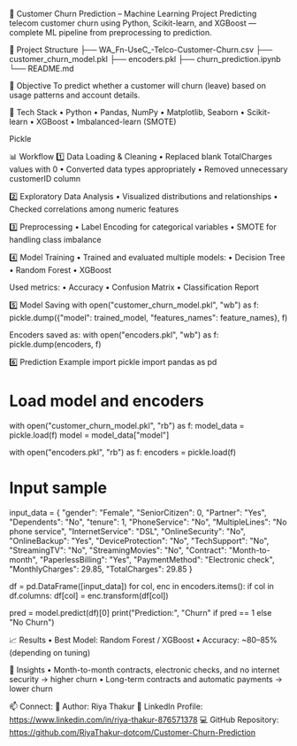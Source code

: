 🧠 Customer Churn Prediction – Machine Learning Project
Predicting telecom customer churn using Python, Scikit-learn, and XGBoost — complete ML pipeline from preprocessing to prediction.

📁 Project Structure
├── WA_Fn-UseC_-Telco-Customer-Churn.csv
├── customer_churn_model.pkl
├── encoders.pkl
├── churn_prediction.ipynb
└── README.md

🎯 Objective
To predict whether a customer will churn (leave) based on usage patterns and account details.

🧰 Tech Stack
• Python
• Pandas, NumPy
• Matplotlib, Seaborn
• Scikit-learn
• XGBoost
• Imbalanced-learn (SMOTE)

Pickle

📊 Workflow
1️⃣ Data Loading & Cleaning
• Replaced blank TotalCharges values with 0
• Converted data types appropriately
• Removed unnecessary customerID column

2️⃣ Exploratory Data Analysis
• Visualized distributions and relationships
• Checked correlations among numeric features

3️⃣ Preprocessing
• Label Encoding for categorical variables
• SMOTE for handling class imbalance

4️⃣ Model Training
• Trained and evaluated multiple models:
• Decision Tree
• Random Forest
• XGBoost

Used metrics:
• Accuracy
• Confusion Matrix
• Classification Report

5️⃣ Model Saving
with open("customer_churn_model.pkl", "wb") as f:
    pickle.dump({"model": trained_model, "features_names": feature_names}, f)

Encoders saved as:
with open("encoders.pkl", "wb") as f:
    pickle.dump(encoders, f)

6️⃣ Prediction Example
import pickle
import pandas as pd

# Load model and encoders
with open("customer_churn_model.pkl", "rb") as f:
    model_data = pickle.load(f)
model = model_data["model"]

with open("encoders.pkl", "rb") as f:
    encoders = pickle.load(f)

# Input sample
input_data = {
    "gender": "Female",
    "SeniorCitizen": 0,
    "Partner": "Yes",
    "Dependents": "No",
    "tenure": 1,
    "PhoneService": "No",
    "MultipleLines": "No phone service",
    "InternetService": "DSL",
    "OnlineSecurity": "No",
    "OnlineBackup": "Yes",
    "DeviceProtection": "No",
    "TechSupport": "No",
    "StreamingTV": "No",
    "StreamingMovies": "No",
    "Contract": "Month-to-month",
    "PaperlessBilling": "Yes",
    "PaymentMethod": "Electronic check",
    "MonthlyCharges": 29.85,
    "TotalCharges": 29.85
}

df = pd.DataFrame([input_data])
for col, enc in encoders.items():
    if col in df.columns:
        df[col] = enc.transform(df[col])

pred = model.predict(df)[0]
print("Prediction:", "Churn" if pred == 1 else "No Churn")

📈 Results
  • Best Model: Random Forest / XGBoost
  • Accuracy: ~80–85% (depending on tuning)

🌟 Insights
   • Month-to-month contracts, electronic checks, and no internet security → higher churn
   • Long-term contracts and automatic payments → lower churn

📫 Connect:
📍 Author: Riya Thakur
🔗 LinkedIn Profile: https://www.linkedin.com/in/riya-thakur-876571378
💻 GitHub Repository: https://github.com/RiyaThakur-dotcom/Customer-Churn-Prediction
